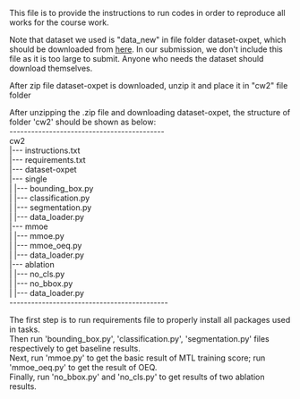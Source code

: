 This file is to provide the instructions to run codes in order to reproduce all works for the course work. 

Note that dataset we used is "data_new" in file folder dataset-oxpet, which should be downloaded from [here](https://weisslab.cs.ucl.ac.uk/WEISSTeaching/datasets/-/tree/oxpet/). In our submission, we don't include this file as it is too large to submit. Anyone who needs the dataset should download themselves.

After zip file dataset-oxpet is downloaded, unzip it and place it in "cw2" file folder

After unzipping the .zip file and downloading dataset-oxpet, the structure of folder 'cw2' should be shown as below:<br>
-------------------------------------------<br>
cw2<br>
 |--- instructions.txt<br>
 |--- requirements.txt<br>
 |--- dataset-oxpet<br>
 |--- single<br>
 |      |--- bounding_box.py<br>
 |      |--- classification.py<br>
 |      |--- segmentation.py<br>
 |      |--- data_loader.py<br>
 |--- mmoe<br>
 |     |--- mmoe.py<br>
 |     |--- mmoe_oeq.py<br>
 |     |--- data_loader.py	<br>
 |--- ablation<br>
 |       |--- no_cls.py<br>
 |       |--- no_bbox.py<br>
 |       |--- data_loader.py<br>
--------------------------------------------<br>

The first step is to run requirements file to properly install all packages used in tasks.<br>
Then run 'bounding_box.py', 'classification.py', 'segmentation.py' files respectively to get baseline results.<br>
Next, run 'mmoe.py' to get the basic result of MTL training score; run 'mmoe_oeq.py' to get the result of OEQ.<br>
Finally, run 'no_bbox.py' and 'no_cls.py' to get results of two ablation results.<br>
